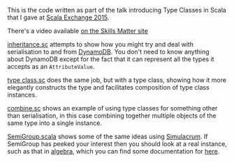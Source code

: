 This is the code written as part of the talk introducing Type Classes in Scala that I gave at 
[Scala Exchange 2015](https://skillsmatter.com/conferences/6862-scala-exchange-2015#program).

There's a video available [on the Skills Matter site](https://skillsmatter.com/skillscasts/6832-what-are-typeclasses-and-why-you-should-care) 

[inheritance.sc](inheritance.sc) attempts to show how you might try and deal with serialisation 
to and from [DynamoDB](https://aws.amazon.com/dynamodb). You don't need to know anything about
DynamoDB except for the fact that it can represent all the types it accepts as an `AttributeValue`.

[type class.sc](type%20class.sc) does the same job, but with a type class, showing how it more 
elegantly constructs the type and facilitates composition of type class instances.

[combine.sc](combine.sc) shows an example of using type classes for something other than 
serialisation, in this case combining together multiple objects of the same type into a single 
instance. 

[SemiGroup.scala](src/main/scala/scalaexchange/SemiGroup.scala) shows some of the same ideas 
 using [Simulacrum](https://github.com/mpilquist/simulacrum). If SemiGroup has 
peeked your interest then you should look at a real instance, such as that in [algebra](https://github.com/non/algebra/blob/master/core/src/main/scala/algebra/Semigroup.scala),
which you can find some documentation for [here](http://non.github.io/cats//tut/semigroup.html).